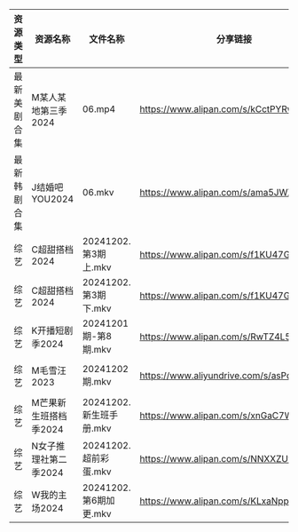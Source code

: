| 资源类型   | 资源名称          | 文件名称               | 分享链接                                      | 更新时间                |
| ------ | ------------- | ------------------ | ----------------------------------------- | ------------------- |
| 最新美剧合集 | M某人某地第三季2024  | 06.mp4             | https://www.alipan.com/s/kCctPYRw6TA      | 2024-12-02 19:06:20 |
| 最新韩剧合集 | J结婚吧YOU2024   | 06.mkv             | https://www.alipan.com/s/ama5JWXGVPR      | 2024-12-02 19:06:03 |
| 综艺     | C超甜搭档2024     | 20241202.第3期上.mkv  | https://www.alipan.com/s/f1KU47G5YvP      | 2024-12-02 19:07:15 |
| 综艺     | C超甜搭档2024     | 20241202.第3期下.mkv  | https://www.alipan.com/s/f1KU47G5YvP      | 2024-12-02 19:07:15 |
| 综艺     | K开播短剧季2024    | 20241201期-第8期.mkv  | https://www.alipan.com/s/RwTZ4L5wTYU      | 2024-12-02 19:07:25 |
| 综艺     | M毛雪汪2023      | 20241202期.mkv      | https://www.aliyundrive.com/s/asPqfgPRqAg | 2024-12-02 19:07:34 |
| 综艺     | M芒果新生班搭档季2024 | 20241202.新生班手册.mkv | https://www.alipan.com/s/xnGaC7WzgLK      | 2024-12-02 19:07:39 |
| 综艺     | N女子推理社第二季2024 | 20241202.超前彩蛋.mkv  | https://www.alipan.com/s/NNXXZUw3FNE      | 2024-12-02 19:07:52 |
| 综艺     | W我的主场2024     | 20241202.第6期加更.mkv | https://www.alipan.com/s/KLxaNppeykr      | 2024-12-02 19:11:34 |
